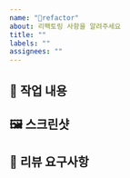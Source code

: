 ```yaml
---
name: "🔨refactor"
about: 리팩토링 사항을 알려주세요
title: ""
labels: ""
assignees: ""
---
```


## 🔨 작업 내용

## 🖼️ 스크린샷

## 💬 리뷰 요구사항

